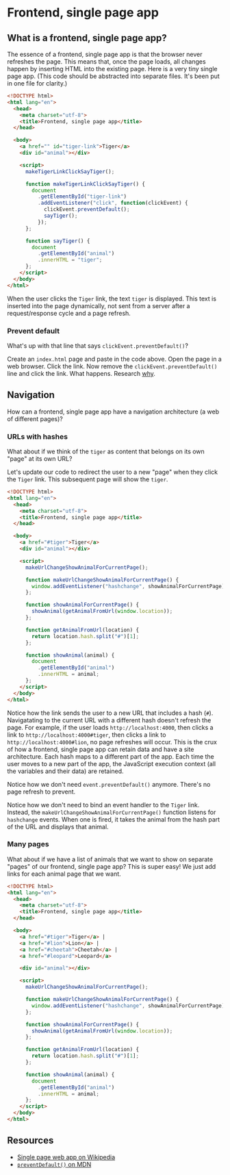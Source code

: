 # Frontend, single page app

## What is a frontend, single page app?

The essence of a frontend, single page app is that the browser never refreshes the page.  This means that, once the page loads, all changes happen by inserting HTML into the existing page.  Here is a very tiny single page app.  (This code should be abstracted into separate files.  It's been put in one file for clarity.)

```html
<!DOCTYPE html>
<html lang="en">
  <head>
    <meta charset="utf-8">
    <title>Frontend, single page app</title>
  </head>

  <body>
    <a href="" id="tiger-link">Tiger</a>
    <div id="animal"></div>

    <script>
      makeTigerLinkClickSayTiger();

      function makeTigerLinkClickSayTiger() {
        document
          .getElementById("tiger-link")
          .addEventListener("click", function(clickEvent) {
            clickEvent.preventDefault();
            sayTiger();
          });
      };

      function sayTiger() {
        document
          .getElementById("animal")
          .innerHTML = "tiger";
      };
    </script>
  </body>
</html>
```

When the user clicks the `Tiger` link, the text `tiger` is displayed.  This text is inserted into the page dynamically, not sent from a server after a request/response cycle and a page refresh.

### Prevent default

What's up with that line that says `clickEvent.preventDefault()`?

Create an `index.html` page and paste in the code above.  Open the page in a web browser.  Click the link. Now remove the `clickEvent.preventDefault()` line and click the link.  What happens.  Research [why](https://developer.mozilla.org/en/docs/Web/API/Event/preventDefault).

## Navigation

How can a frontend, single page app have a navigation architecture (a web of different pages)?

### URLs with hashes

What about if we think of the `tiger` as content that belongs on its own "page" at its own URL?

Let's update our code to redirect the user to a new "page" when they click the `Tiger` link.  This subsequent page will show the `tiger`.

```html
<!DOCTYPE html>
<html lang="en">
  <head>
    <meta charset="utf-8">
    <title>Frontend, single page app</title>
  </head>

  <body>
    <a href="#tiger">Tiger</a>
    <div id="animal"></div>

    <script>
      makeUrlChangeShowAnimalForCurrentPage();

      function makeUrlChangeShowAnimalForCurrentPage() {
        window.addEventListener("hashchange", showAnimalForCurrentPage);
      };

      function showAnimalForCurrentPage() {
        showAnimal(getAnimalFromUrl(window.location));
      };

      function getAnimalFromUrl(location) {
        return location.hash.split("#")[1];
      };

      function showAnimal(animal) {
        document
          .getElementById("animal")
          .innerHTML = animal;
      };
    </script>
  </body>
</html>
```

Notice how the link sends the user to a new URL that includes a hash (`#`).  Navigatating to the current URL with a different hash doesn't refresh the page.  For example, if the user loads `http://localhost:4000`, then clicks a link to `http://localhost:4000#tiger`, then clicks a link to `http://localhost:4000#lion`, no page refreshes will occur.  This is the crux of how a frontend, single page app can retain data and have a site architecture.  Each hash maps to a different part of the app.  Each time the user moves to a new part of the app, the JavaScript execution context (all the variables and their data) are retained.

Notice how we don't need `event.preventDefault()` anymore.  There's no page refresh to prevent.

Notice how we don't need to bind an event handler to the `Tiger` link.  Instead, the `makeUrlChangeShowAnimalForCurrentPage()` function listens for `hashchange` events.  When one is fired, it takes the animal from the hash part of the URL and displays that animal.

### Many pages

What about if we have a list of animals that we want to show on separate "pages" of our frontend, single page app? This is super easy! We just add links for each animal page that we want.

```html
<!DOCTYPE html>
<html lang="en">
  <head>
    <meta charset="utf-8">
    <title>Frontend, single page app</title>
  </head>

  <body>
    <a href="#tiger">Tiger</a> |
    <a href="#lion">Lion</a> |
    <a href="#cheetah">Cheetah</a> |
    <a href="#leopard">Leopard</a>

    <div id="animal"></div>

    <script>
      makeUrlChangeShowAnimalForCurrentPage();

      function makeUrlChangeShowAnimalForCurrentPage() {
        window.addEventListener("hashchange", showAnimalForCurrentPage);
      };

      function showAnimalForCurrentPage() {
        showAnimal(getAnimalFromUrl(window.location));
      };

      function getAnimalFromUrl(location) {
        return location.hash.split("#")[1];
      };

      function showAnimal(animal) {
        document
          .getElementById("animal")
          .innerHTML = animal;
      };
    </script>
  </body>
</html>
```

## Resources

* [Single page web app on Wikipedia](https://en.wikipedia.org/wiki/Single-page_application)
* [`preventDefault()` on MDN](https://developer.mozilla.org/en/docs/Web/API/Event/preventDefault)
